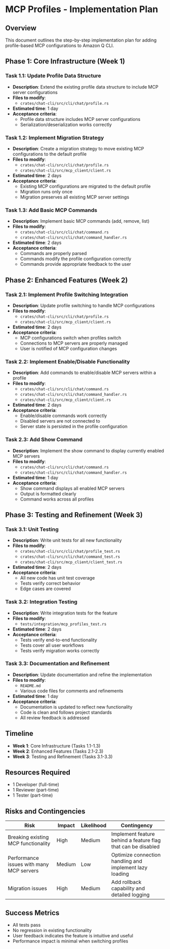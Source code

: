 # MCP Profiles - Implementation Plan

## Overview

This document outlines the step-by-step implementation plan for adding profile-based MCP configurations to Amazon Q CLI.

## Phase 1: Core Infrastructure (Week 1)

### Task 1.1: Update Profile Data Structure
- **Description**: Extend the existing profile data structure to include MCP server configurations
- **Files to modify**:
  - `crates/chat-cli/src/cli/chat/profile.rs`
- **Estimated time**: 1 day
- **Acceptance criteria**:
  - Profile data structure includes MCP server configurations
  - Serialization/deserialization works correctly

### Task 1.2: Implement Migration Strategy
- **Description**: Create a migration strategy to move existing MCP configurations to the default profile
- **Files to modify**:
  - `crates/chat-cli/src/cli/chat/profile.rs`
  - `crates/chat-cli/src/mcp_client/client.rs`
- **Estimated time**: 2 days
- **Acceptance criteria**:
  - Existing MCP configurations are migrated to the default profile
  - Migration runs only once
  - Migration preserves all existing MCP server settings

### Task 1.3: Add Basic MCP Commands
- **Description**: Implement basic MCP commands (add, remove, list)
- **Files to modify**:
  - `crates/chat-cli/src/cli/chat/command.rs`
  - `crates/chat-cli/src/cli/chat/command_handler.rs`
- **Estimated time**: 2 days
- **Acceptance criteria**:
  - Commands are properly parsed
  - Commands modify the profile configuration correctly
  - Commands provide appropriate feedback to the user

## Phase 2: Enhanced Features (Week 2)

### Task 2.1: Implement Profile Switching Integration
- **Description**: Update profile switching to handle MCP configurations
- **Files to modify**:
  - `crates/chat-cli/src/cli/chat/profile.rs`
  - `crates/chat-cli/src/mcp_client/client.rs`
- **Estimated time**: 2 days
- **Acceptance criteria**:
  - MCP configurations switch when profiles switch
  - Connections to MCP servers are properly managed
  - User is notified of MCP configuration changes

### Task 2.2: Implement Enable/Disable Functionality
- **Description**: Add commands to enable/disable MCP servers within a profile
- **Files to modify**:
  - `crates/chat-cli/src/cli/chat/command.rs`
  - `crates/chat-cli/src/cli/chat/command_handler.rs`
  - `crates/chat-cli/src/mcp_client/client.rs`
- **Estimated time**: 2 days
- **Acceptance criteria**:
  - Enable/disable commands work correctly
  - Disabled servers are not connected to
  - Server state is persisted in the profile configuration

### Task 2.3: Add Show Command
- **Description**: Implement the show command to display currently enabled MCP servers
- **Files to modify**:
  - `crates/chat-cli/src/cli/chat/command.rs`
  - `crates/chat-cli/src/cli/chat/command_handler.rs`
- **Estimated time**: 1 day
- **Acceptance criteria**:
  - Show command displays all enabled MCP servers
  - Output is formatted clearly
  - Command works across all profiles

## Phase 3: Testing and Refinement (Week 3)

### Task 3.1: Unit Testing
- **Description**: Write unit tests for all new functionality
- **Files to modify**:
  - `crates/chat-cli/src/cli/chat/profile_test.rs`
  - `crates/chat-cli/src/cli/chat/command_test.rs`
  - `crates/chat-cli/src/mcp_client/client_test.rs`
- **Estimated time**: 2 days
- **Acceptance criteria**:
  - All new code has unit test coverage
  - Tests verify correct behavior
  - Edge cases are covered

### Task 3.2: Integration Testing
- **Description**: Write integration tests for the feature
- **Files to modify**:
  - `tests/integration/mcp_profiles_test.rs`
- **Estimated time**: 2 days
- **Acceptance criteria**:
  - Tests verify end-to-end functionality
  - Tests cover all user workflows
  - Tests verify migration works correctly

### Task 3.3: Documentation and Refinement
- **Description**: Update documentation and refine the implementation
- **Files to modify**:
  - `README.md`
  - Various code files for comments and refinements
- **Estimated time**: 1 day
- **Acceptance criteria**:
  - Documentation is updated to reflect new functionality
  - Code is clean and follows project standards
  - All review feedback is addressed

## Timeline

- **Week 1**: Core Infrastructure (Tasks 1.1-1.3)
- **Week 2**: Enhanced Features (Tasks 2.1-2.3)
- **Week 3**: Testing and Refinement (Tasks 3.1-3.3)

## Resources Required

- 1 Developer (full-time)
- 1 Reviewer (part-time)
- 1 Tester (part-time)

## Risks and Contingencies

| Risk | Impact | Likelihood | Contingency |
|------|--------|------------|-------------|
| Breaking existing MCP functionality | High | Medium | Implement feature behind a feature flag that can be disabled |
| Performance issues with many MCP servers | Medium | Low | Optimize connection handling and implement lazy loading |
| Migration issues | High | Medium | Add rollback capability and detailed logging |

## Success Metrics

- All tests pass
- No regression in existing functionality
- User feedback indicates the feature is intuitive and useful
- Performance impact is minimal when switching profiles
